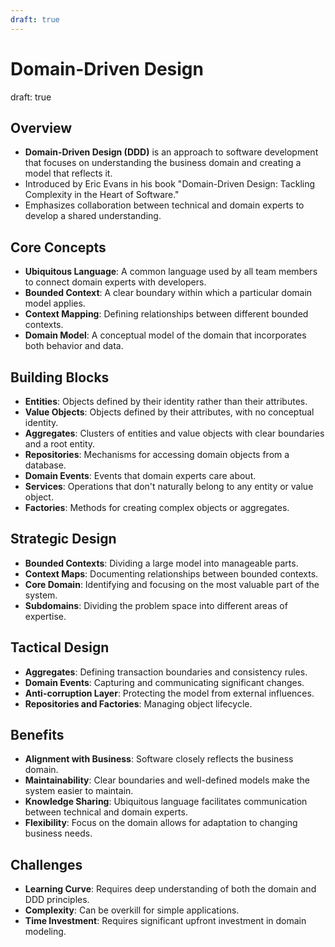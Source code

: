 ```yaml
---
draft: true
---
```

# Domain-Driven Design
draft: true

## Overview

- **Domain-Driven Design (DDD)** is an approach to software development that focuses on understanding the business domain and creating a model that reflects it.
- Introduced by Eric Evans in his book "Domain-Driven Design: Tackling Complexity in the Heart of Software."
- Emphasizes collaboration between technical and domain experts to develop a shared understanding.

## Core Concepts

- **Ubiquitous Language**: A common language used by all team members to connect domain experts with developers.
- **Bounded Context**: A clear boundary within which a particular domain model applies.
- **Context Mapping**: Defining relationships between different bounded contexts.
- **Domain Model**: A conceptual model of the domain that incorporates both behavior and data.

## Building Blocks

- **Entities**: Objects defined by their identity rather than their attributes.
- **Value Objects**: Objects defined by their attributes, with no conceptual identity.
- **Aggregates**: Clusters of entities and value objects with clear boundaries and a root entity.
- **Repositories**: Mechanisms for accessing domain objects from a database.
- **Domain Events**: Events that domain experts care about.
- **Services**: Operations that don't naturally belong to any entity or value object.
- **Factories**: Methods for creating complex objects or aggregates.

## Strategic Design

- **Bounded Contexts**: Dividing a large model into manageable parts.
- **Context Maps**: Documenting relationships between bounded contexts.
- **Core Domain**: Identifying and focusing on the most valuable part of the system.
- **Subdomains**: Dividing the problem space into different areas of expertise.

## Tactical Design

- **Aggregates**: Defining transaction boundaries and consistency rules.
- **Domain Events**: Capturing and communicating significant changes.
- **Anti-corruption Layer**: Protecting the model from external influences.
- **Repositories and Factories**: Managing object lifecycle.

## Benefits

- **Alignment with Business**: Software closely reflects the business domain.
- **Maintainability**: Clear boundaries and well-defined models make the system easier to maintain.
- **Knowledge Sharing**: Ubiquitous language facilitates communication between technical and domain experts.
- **Flexibility**: Focus on the domain allows for adaptation to changing business needs.

## Challenges

- **Learning Curve**: Requires deep understanding of both the domain and DDD principles.
- **Complexity**: Can be overkill for simple applications.
- **Time Investment**: Requires significant upfront investment in domain modeling.
